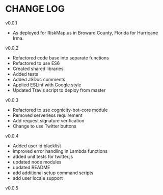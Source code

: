 CHANGE LOG
==========

v0.0.1
- As deployed for RiskMap.us in Broward County, Florida for Hurricane Irma.

v0.0.2
- Refactored code base into separate functions
- Refactored to use ES6
- Created shared libraries
- Added tests
- Added JSDoc comments
- Applied ESLint with Google style
- Updated Travis script to deploy from master

v0.0.3
- Refactored to use cognicity-bot-core module
- Removed serverless requirement
- Add request signature verification
- Change to use Twitter buttons

v0.0.4
- Added user id blacklist
- improved error handling in Lambda functions
- added unit tests for twitter.js
- updated node modules
- updated README
- add additional setup command scripts
- add user locale support

v0.0.5
